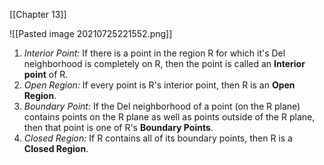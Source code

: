 [[Chapter 13]]

![[Pasted image 20210725221552.png]]

1. *Interior Point:*
	If there is a point in the region R for which it's Del neighborhood is completely on R, then the point is called an **Interior point** of R.
2.  *Open Region:*
	If every point is R's interior point, then R is an **Open Region**.
3.  *Boundary Point:*
	If the Del neighborhood of a point (on the R plane) contains points on the R plane as well as points outside of the R plane, then that point is one of R's **Boundary Points**.
4.  *Closed Region:*
	If R contains all of its boundary points, then R is a **Closed Region**.